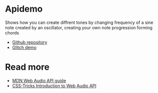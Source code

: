 # Apidemo
Shows how you can create diffrent tones by changing frequency of a sine note created by an oscillator,
creating your own note progression forming chords
* <a href="https://github.com/Phille92/Api">Github repository</a>
* <a href="https://valuable-mistake.glitch.me/">Glitch demo</a>


# Read more
* <a href="https://developer.mozilla.org/en-US/docs/Web/API/Web_Audio_API">MDN Web Audio API guide</a>
* <a href="https://css-tricks.com/introduction-web-audio-api/">CSS-Tricks Introduction to Web Audio API</a>
